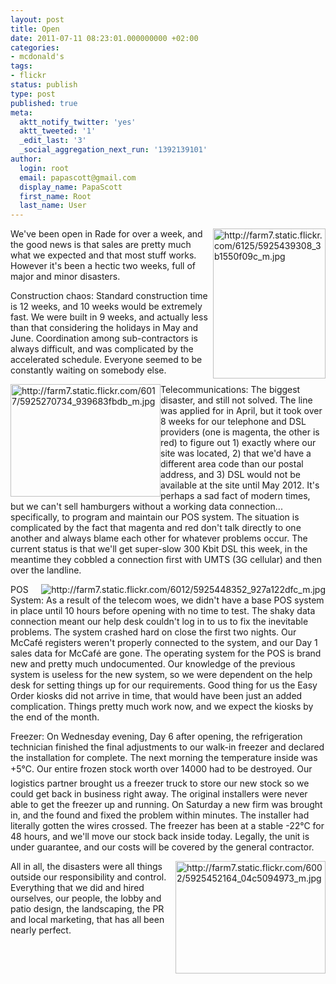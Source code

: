 ```yaml
---
layout: post
title: Open
date: 2011-07-11 08:23:01.000000000 +02:00
categories:
- mcdonald's
tags:
- flickr
status: publish
type: post
published: true
meta:
  aktt_notify_twitter: 'yes'
  aktt_tweeted: '1'
  _edit_last: '3'
  _social_aggregation_next_run: '1392139101'
author:
  login: root
  email: papascott@gmail.com
  display_name: PapaScott
  first_name: Root
  last_name: User
---
```

<p><a href="http://www.flickr.com/photos/51035717986@N01/5925439308" title="View 'http://farm7.static.flickr.com/6125/5925439308_3b1550f09c_m.jpg' on Flickr.com"><img style="float:right;" border="0" alt="http://farm7.static.flickr.com/6125/5925439308_3b1550f09c_m.jpg" width="180" src="http://www.papascott.de/wordpress/wp-content/uploads/2011/07/5925439308_dc47742365_m.jpg" height="240" /></a>We've been open in Rade for over a week, and the good news is that sales are pretty much what we expected and that most stuff works. However it's been a hectic two weeks, full of major and minor disasters. </p>
<p>Construction chaos: Standard construction time is 12 weeks, and 10 weeks would be extremely fast. We were built in 9 weeks, and actually less than that considering the holidays in May and June. Coordination among sub-contractors is always difficult, and was complicated by the accelerated schedule. Everyone seemed to be constantly waiting on somebody else.</p>
<p><a href="http://www.flickr.com/photos/51035717986@N01/5925270734" title="View 'http://farm7.static.flickr.com/6017/5925270734_939683fbdb_m.jpg' on Flickr.com"><img style="float:left;" border="0" alt="http://farm7.static.flickr.com/6017/5925270734_939683fbdb_m.jpg" width="240" src="http://farm7.static.flickr.com/6017/5925270734_939683fbdb_m.jpg" height="180" /></a>Telecommunications: The biggest disaster, and still not solved. The line was applied for in April, but it took over 8 weeks for our telephone and DSL providers (one is magenta, the other is red) to figure out 1) exactly where our site was located, 2) that we'd have a different area code than our postal address, and 3) DSL would not be available at the site until May 2012. It's perhaps a sad fact of modern times, but we can't sell hamburgers without a working data connection... specifically, to program and maintain our POS system. The situation is complicated by the fact that magenta and red don't talk directly to one another and always blame each other for whatever problems occur. The current status is that we'll get super-slow 300 Kbit DSL this week, in the meantime they cobbled a connection first with UMTS (3G cellular) and then over the landline.</p>
<p><a href="http://www.flickr.com/photos/51035717986@N01/5925448352" title="View 'http://farm7.static.flickr.com/6012/5925448352_927a122dfc_m.jpg' on Flickr.com"><img style="float:right;" border="0" alt="http://farm7.static.flickr.com/6012/5925448352_927a122dfc_m.jpg" width="" src="http://farm7.static.flickr.com/6012/5925448352_927a122dfc_m.jpg" height="" /></a>POS System: As a result of the telecom woes, we didn't have a base POS system in place until 10 hours before opening with no time to test. The shaky data connection meant our help desk couldn't log in to us to fix the inevitable problems. The system crashed hard on close the first two nights. Our McCafé registers weren't properly connected to the system, and our Day 1 sales data for McCafé are gone. The operating system for the POS is brand new and pretty much undocumented. Our knowledge of the previous system is useless for the new system, so we were dependent on the help desk for setting things up for our requirements. Good thing for us the Easy Order kiosks did not arrive in time, that would have been just an added complication. Things pretty much work now, and we expect the kiosks by the end of the month.</p>
<p>Freezer: On Wednesday evening, Day 6 after opening, the refrigeration technician finished the final adjustments to our walk-in freezer and declared the installation for complete. The next morning the temperature inside was +5°C. Our entire frozen stock worth over 14000 had to be destroyed. Our logistics partner brought us a freezer truck to store our new stock so we could get back in business right away. The original installers were never able to get the freezer up and running. On Saturday a new firm was brought in, and the found and fixed the problem within minutes. The installer had literally gotten the wires crossed. The freezer has been at a stable -22°C for 48 hours, and we'll move our stock back inside today. Legally, the unit is under guarantee, and our costs will be covered by the general contractor.</p>
<p><a href="http://www.flickr.com/photos/51035717986@N01/5925452164" title="View 'http://farm7.static.flickr.com/6002/5925452164_04c5094973_m.jpg' on Flickr.com"><img style="float:right;" border="0" alt="http://farm7.static.flickr.com/6002/5925452164_04c5094973_m.jpg" width="240" src="http://www.papascott.de/wordpress/wp-content/uploads/2011/07/5925452164_d61e983360_m.jpg" height="180" /></a>All in all, the disasters were all things outside our responsibility and control. Everything that we did and hired ourselves, our people, the lobby and patio design, the landscaping, the PR and local marketing, that has all been nearly perfect.</p>
